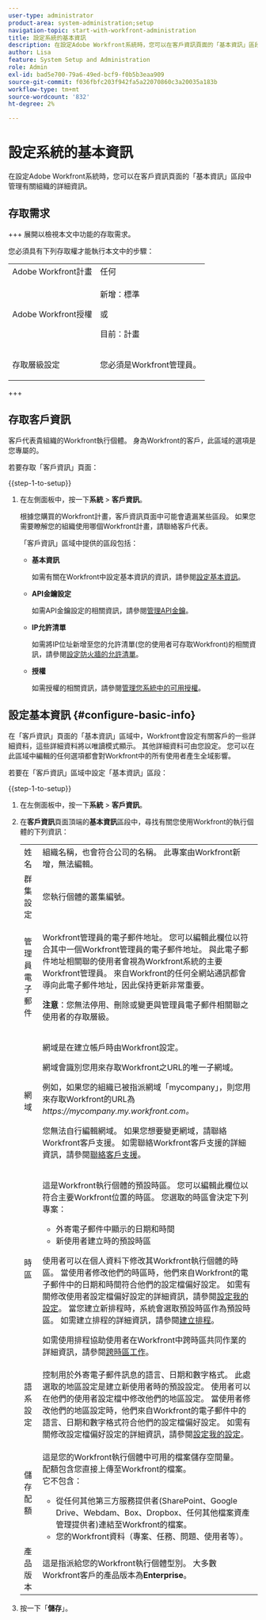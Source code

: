 ```yaml
---
user-type: administrator
product-area: system-administration;setup
navigation-topic: start-with-workfront-administration
title: 設定系統的基本資訊
description: 在設定Adobe Workfront系統時，您可以在客戶資訊頁面的「基本資訊」區段中管理有關組織的詳細資訊。
author: Lisa
feature: System Setup and Administration
role: Admin
exl-id: bad5e700-79a6-49ed-bcf9-f0b5b3eaa909
source-git-commit: f036fbfc203f942fa5a22070860c3a20035a183b
workflow-type: tm+mt
source-wordcount: '832'
ht-degree: 2%

---
```


# 設定系統的基本資訊

<!-- Audited: 2/2024 -->

<!--DON'T DELETE, DRAFT OR HIDE THIS ARTICLE. IT IS LINKED TO THE PRODUCT, THROUGH THE CONTEXT SENSITIVE HELP LINKS.</p>-->

在設定Adobe Workfront系統時，您可以在客戶資訊頁面的「基本資訊」區段中管理有關組織的詳細資訊。

## 存取需求

+++ 展開以檢視本文中功能的存取需求。

您必須具有下列存取權才能執行本文中的步驟：

<table style="table-layout:auto"> <col> 
 <col> 
 <tbody> 
  <tr> 
   <td role="rowheader">Adobe Workfront計畫</td> 
   <td>任何</td> 
  </tr> 
  <tr> 
   <td role="rowheader">Adobe Workfront授權</td> 
   <td>
   <p>新增：標準</p>
   或
   <p>目前：計畫</p></td> 
  </tr> 
  <tr> 
   <td role="rowheader">存取層級設定</td> 
   <td> <p>您必須是Workfront管理員。</p></td> 
  </tr> 
 </tbody> 
</table>

+++

## 存取客戶資訊

客戶代表貴組織的Workfront執行個體。 身為Workfront的客戶，此區域的選項是您專屬的。

若要存取「客戶資訊」頁面：

{{step-1-to-setup}}

1. 在左側面板中，按一下&#x200B;**系統** > **客戶資訊**。

   根據您購買的Workfront計畫，客戶資訊頁面中可能會遺漏某些區段。 如果您需要瞭解您的組織使用哪個Workfront計畫，請聯絡客戶代表。

   「客戶資訊」區域中提供的區段包括：

   * **基本資訊**

     如需有關在Workfront中設定基本資訊的資訊，請參閱[設定基本資訊](#configure-basic-info)。

   * **API金鑰設定**

     如需API金鑰設定的相關資訊，請參閱[管理API金鑰](../../administration-and-setup/manage-workfront/security/manage-api-keys.md)。

   * **IP允許清單**

     如需將IP位址新增至您的允許清單(您的使用者可存取Workfront)的相關資訊，請參閱[設定防火牆的允許清單](../../administration-and-setup/get-started-wf-administration/configure-your-firewall.md)。

   * **授權**

     如需授權的相關資訊，請參閱[管理您系統中的可用授權](../../administration-and-setup/get-started-wf-administration/manage-available-licenses-in-your-system.md)。

## 設定基本資訊 {#configure-basic-info}

在「客戶資訊」頁面的「基本資訊」區域中，Workfront會設定有關客戶的一些詳細資料，這些詳細資料將以唯讀模式顯示。 其他詳細資料可由您設定。 您可以在此區域中編輯的任何選項都會對Workfront中的所有使用者產生全域影響。

若要在「客戶資訊」區域中設定「基本資訊」區段：

{{step-1-to-setup}}

1. 在左側面板中，按一下&#x200B;**系統** > **客戶資訊**。

1. 在&#x200B;**客戶資訊**&#x200B;頁面頂端的&#x200B;**基本資訊**&#x200B;區段中，尋找有關您使用Workfront的執行個體的下列資訊：

   <table style="table-layout:auto"> 
    <col> 
    <col> 
    <tbody> 
     <tr> 
      <td role="rowheader">姓名</td> 
      <td>組織名稱，也會符合公司的名稱。 此專案由Workfront新增，無法編輯。</td> 
     </tr> 
     <tr> 
      <td role="rowheader">群集設定 </td> 
      <td>您執行個體的叢集編號。</td> 
     </tr> 
     <tr> 
      <td role="rowheader">管理員電子郵件</td> 
      <td> <p>Workfront管理員的電子郵件地址。 您可以編輯此欄位以符合其中一個Workfront管理員的電子郵件地址。 與此電子郵件地址相關聯的使用者會視為Workfront系統的主要Workfront管理員。 來自Workfront的任何全網站通訊都會導向此電子郵件地址，因此保持更新非常重要。</p> <p><b>注意</b>：您無法停用、刪除或變更與管理員電子郵件相關聯之使用者的存取層級。</p> </td> 
     </tr> 
     <tr> 
      <td role="rowheader">網域</td> 
      <td> <p>網域是在建立帳戶時由Workfront設定。</p> <p>網域會識別您用來存取Workfront之URL的唯一子網域。<p>例如，如果您的組織已被指派網域「mycompany」，則您用來存取Workfront的URL為<i>https://mycompany.my.workfront.com。</i></p><p>您無法自行編輯網域。 如果您想要變更網域，請聯絡Workfront客戶支援。 如需聯絡Workfront客戶支援的詳細資訊，請參閱<a href="../../workfront-basics/tips-tricks-and-troubleshooting/contact-customer-support.md" class="MCXref xref">聯絡客戶支援</a>。</p> </td> 
     </tr> 
     <tr> 
      <td role="rowheader">時區</td> 
      <td> <p>這是Workfront執行個體的預設時區。 您可以編輯此欄位以符合主要Workfront位置的時區。 您選取的時區會決定下列專案： </p> 
       <ul> 
        <li>外寄電子郵件中顯示的日期和時間</li> 
        <li>新使用者建立時的預設時區</li> 
       </ul> <p>使用者可以在個人資料下修改其Workfront執行個體的時區。 當使用者修改他們的時區時，他們來自Workfront的電子郵件中的日期和時間符合他們的設定檔偏好設定。 如需有關修改使用者設定檔偏好設定的詳細資訊，請參閱<a href="../../workfront-basics/manage-your-account-and-profile/configuring-your-user-profile/configure-my-settings.md" class="MCXref xref">設定我的設定</a>。 當您建立新排程時，系統會選取預設時區作為預設時區。 如需建立排程的詳細資訊，請參閱<a href="../../administration-and-setup/set-up-workfront/configure-timesheets-schedules/create-schedules.md" class="MCXref xref">建立排程</a>。</p> <p>如需使用排程協助使用者在Workfront中跨時區共同作業的詳細資訊，請參閱<a href="../../workfront-basics/tips-tricks-and-troubleshooting/working-across-timezones.md" class="MCXref xref">跨時區工作</a>。</p> </td> 
     </tr> 
     <tr> 
      <td role="rowheader">語系設定</td> 
      <td>控制用於外寄電子郵件訊息的語言、日期和數字格式。 此處選取的地區設定是建立新使用者時的預設設定。 使用者可以在他們的使用者設定檔中修改他們的地區設定。 當使用者修改他們的地區設定時，他們來自Workfront的電子郵件中的語言、日期和數字格式符合他們的設定檔偏好設定。 如需有關修改設定檔偏好設定的詳細資訊，請參閱<a href="../../workfront-basics/manage-your-account-and-profile/configuring-your-user-profile/configure-my-settings.md" class="MCXref xref">設定我的設定</a>。</td> 
     </tr> 
     <tr> 
      <td role="rowheader">儲存配額</td> 
      <td> <p>這是您的Workfront執行個體中可用的檔案儲存空間量。<br>配額包含您直接上傳至Workfront的檔案。<br>它不包含：</p> 
       <ul> 
        <li>從任何其他第三方服務提供者(SharePoint、Google Drive、Webdam、Box、Dropbox、任何其他檔案資產管理提供者)連結至Workfront的檔案。</li> 
        <li>您的Workfront資料（專案、任務、問題、使用者等）。</li> 
       </ul> </td> 
     </tr> 
     <tr> 
      <td role="rowheader">產品版本</td> 
      <td>這是指派給您的Workfront執行個體型別。 大多數Workfront客戶的產品版本為<strong>Enterprise</strong>。</td> 
     </tr> 
    </tbody> 
   </table>

1. 按一下「**儲存**」。
